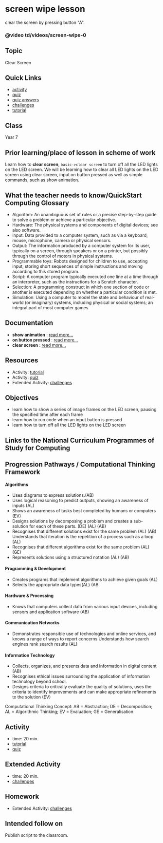 # screen wipe lesson

clear the screen by pressing button "A".

### @video td/videos/screen-wipe-0

## Topic

Clear Screen

## Quick Links

* [activity](/microbit/lessons/screen-wipe/activity)
* [quiz](/microbit/lessons/screen-wipe/quiz)
* [quiz answers](/microbit/lessons/screen-wipe/quiz-answers)
* [challenges](/microbit/lessons/screen-wipe/challenges)
* [tutorial](/microbit/lessons/screen-wipe/tutorial)

## Class

Year 7

## Prior learning/place of lesson in scheme of work

Learn how to **clear screen**, `basic->clear screen` to turn off all the LED lights on the LED screen. We will be learning how to clear all LED lights on the LED screen using clear screen, input on button pressed as well as simple commands, such as show animation.

## What the teacher needs to know/QuickStart Computing Glossary

* Algorithm: An unambiguous set of rules or a precise step-by-step guide to solve a problem or achieve a particular objective.
* Hardware: The physical systems and components of digital devices; see also software.
* Input: Data provided to a computer system, such as via a keyboard, mouse, microphone, camera or physical sensors.
* Output: The information produced by a computer system for its user, typically on a screen, through speakers or on a printer, but possibly through the control of motors in physical systems.
* Programmable toys: Robots designed for children to use, accepting input, storing short sequences of simple instructions and moving according to this stored program.
* Script: A computer program typically executed one line at a time through an interpreter, such as the instructions for a Scratch character.
* Selection: A programming construct in which one section of code or another is executed depending on whether a particular condition is met.
* Simulation: Using a computer to model the state and behaviour of real-world (or imaginary) systems, including physical or social systems; an integral part of most computer games.

## Documentation

* **show animation** : [read more...](/microbit/reference/basic/show-animation)
* **on button pressed** : [read more...](/microbit/reference/input/on-button-pressed)
* **clear screen** : [read more...](/microbit/reference/basic/clear-screen)

## Resources

* Activity: [tutorial](/microbit/lessons/screen-wipe/tutorial)
* Activity: [quiz](/microbit/lessons/screen-wipe/quiz)
* Extended Activity: [challenges](/microbit/lessons/screen-wipe/challenges)

## Objectives

* learn how to show a series of image frames on the LED screen, pausing the specified time after each frame
* learn how to run code when an input button is pressed
* learn how to turn off all the LED lights on the LED screen

## Links to the National Curriculum Programmes of Study for Computing

## Progression Pathways / Computational Thinking Framework

#### Algorithms

* Uses diagrams to express solutions.(AB)
*  Uses logical reasoning to predict  outputs, showing an awareness of inputs (AL)
* Shows an awareness of tasks best completed by humans or computers (EV)
*  Designs solutions  by decomposing a problem and creates a sub-solution for each of these parts. (DE) (AL) (AB)
* Recognises that different solutions exist for the same problem (AL) (AB)  Understands that iteration is the repetition of a process such as a loop (AL)
* Recognises that different algorithms exist for the same problem (AL) (GE)
* Represents solutions using a structured notation (AL) (AB)

#### Programming & Development

* Creates programs that implement algorithms to achieve given goals (AL)
* Selects the appropriate data types(AL) (AB

#### Hardware & Processing

* Knows that computers collect data from various input devices, including sensors and application software (AB)

#### Communication Networks

* Demonstrates responsible use of technologies and online services, and knows a range of ways to report concerns Understands how search engines rank search results (AL)

#### Information Technology

* Collects, organizes, and presents data and information in digital content (AB)
* Recognises ethical issues surrounding the application of information technology beyond school.
* Designs criteria to critically evaluate the quality of solutions, uses the criteria to identify improvements and can make appropriate refinements to the solution (EV)

Computational Thinking Concept: AB = Abstraction; DE = Decomposition; AL = Algorithmic Thinking; EV = Evaluation; GE = Generalisation

## Activity

* time: 20 min.
* [tutorial](/microbit/lessons/screen-wipe/tutorial)
* [quiz](/microbit/lessons/screen-wipe/quiz)

## Extended Activity

* time: 20 min.
* [challenges](/microbit/lessons/screen-wipe/challenges)

## Homework

* Extended Activity: [challenges](/microbit/lessons/screen-wipe/challenges)

## Intended follow on

Publish script to the classroom.

